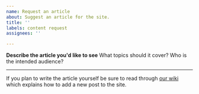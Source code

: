 ```yaml
---
name: Request an article
about: Suggest an article for the site.
title: ''
labels: content request
assignees: ''

---
```


**Describe the article you'd like to see**
What topics should it cover? Who is the intended audience?

---

If you plan to write the article yourself be sure to read through
[our wiki](https://github.com/googlechrome/web.dev/wiki) which explains how to
add a new post to the site.
